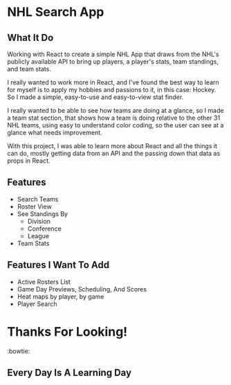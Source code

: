 # NHL Search App

## What It Do

Working with React to create a simple NHL App that draws from the NHL's publicly available API to bring up players, a player's stats, team standings, and team stats.

I really wanted to work more in React, and I've found the best way to learn for myself is to apply my hobbies and passions to it, in this case: Hockey. So I made a simple, easy-to-use and easy-to-view stat finder.

I really wanted to be able to see how teams are doing at a glance, so I made a team stat section, that shows how a team is doing relative to the other 31 NHL teams, using easy to understand color coding, so the user can see at a glance what needs improvement.

With this project, I was able to learn more about React and all the things it can do, mostly getting data from an API and the passing down that data as props in React.

## Features

* Search Teams
* Roster View
* See Standings By
    * Division
    * Conference
    * League
* Team Stats
 
## Features I Want To Add

* Active Rosters List
* Game Day Previews, Scheduling, And Scores
* Heat maps by player, by game
* Player Search


# Thanks For Looking!
:bowtie:


## Every Day Is A Learning Day

